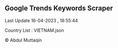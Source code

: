 

## Google Trends Keywords Scraper 
 
Last Update 16-04-2023 , 18:55:44

Country List :
VIETNAM.json



© Abdul Muttaqin 
